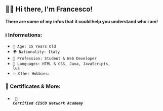 ## 👋🏼 Hi there, I'm Francesco!<br>

**There are some of my infos that it could help you understand who i am!**<br>

### ℹ️ Informations:

- <code>🎂 Age: 15 Years Old</code><br>
- <code>🌍 Nationality: Italy</code><br>
- <code>👀 Profession: Student & Web Developer</code><br>
- <code>📃 Languages: HTML & CSS, Java, JavaScripts, lua</code><br>
- <code>✨ Other Hobbies:</code>

### 🪪 Certificates & More: <br>

- ##### <code> 📝 Certified CISCO Network Academy</code><br>
